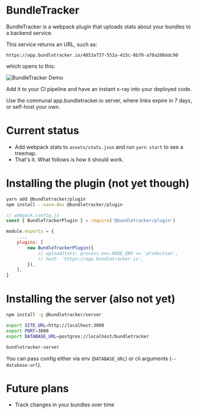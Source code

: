 # BundleTracker

BundleTracker is a webpack plugin that uploads stats about your bundles to a backend service.

This service returns an URL, such as:

```
https://app.bundletracker.io/4053a737-552a-415c-8b70-a70a208ddc90
```

which opens to this:

![BundleTracker Demo](https://bundletracker.io/files/demo.gif)

Add it to your CI pipeline and have an instant x-ray into your deployed code.

Use the communal app.bundletracker.io server, where links expire in 7 days, or self-host your own.

# Current status

- Add webpack stats to `assets/stats.json` and run `yarn start` to see a treemap.
- That's it. What follows is how it should work.


# Installing the plugin (not yet though)

```sh
yarn add @bundletracker/plugin
npm install --save-dev @bundletracker/plugin
```

```js
// webpack.config.js
const { BundleTrackerPlugin } = require('@bundletracker/plugin')

module.exports = {
    ...,
    plugins: [
        new BundleTrackerPlugin({
            // uploadStats: process.env.NODE_ENV == 'production',
            // host: 'https://app.bundletracker.io',
        }),
    ],
}
```

# Installing the server (also not yet)

```sh
npm install -g @bundletracker/server

export SITE_URL=http://localhost:3000
export PORT=3000
export DATABASE_URL=postgres://localhost/bundletracker

bundletracker-server
```

You can pass config either via env (`DATABASE_URL`) or cli arguments (`--database-url`).

# Future plans

- Track changes in your bundles over time
